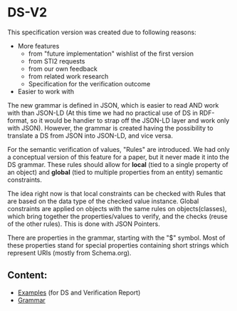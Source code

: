 # DS-V2

This specification version was created due to following reasons:

*   More features
    *   from "future implementation" wishlist of the first version
    *   from STI2 requests
    *   from our own feedback
    *   from related work research
    * Specification for the verification outcome
*   Easier to work with

The new grammar is defined in JSON, which is easier to read AND work with than JSON-LD (At this time we had no practical use of DS in RDF-format, so it would be handier to strap off the JSON-LD layer and work only with JSON). However, the grammar is created having the possibility to translate a DS from JSON into JSON-LD, and vice versa. 

For the semantic verification of values, "Rules" are introduced. We had only a conceptual version of this feature for a paper, but it never made it into the DS grammar. These rules should allow for **local** (tied to a single property of an object) and **global** (tied to multiple properties from an entity) semantic constraints.

The idea right now is that local constraints can be checked with Rules that are based on the data type of the checked value instance. Global constraints are applied on objects with the same rules on objects(classes), which bring together the properties/values to verify, and the checks (reuse of the other rules). This is done with JSON Pointers.

There are properties in the grammar, starting with the "$" symbol. Most of these properties stand for special properties containing short strings which represent URIs (mostly from Schema.org).

## Content:

* [Examples](./Examples/Examples.md) (for DS and Verification Report)
* [Grammar](./Grammar/Grammar.md)

